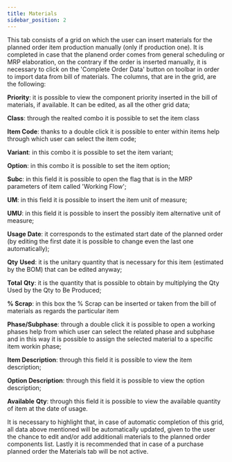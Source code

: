 ```yaml
---
title: Materials
sidebar_position: 2
---
```


This tab consists of a grid on which the user can insert materials for the planned order item production manually (only if production one). It is completed in case that the planend order comes from general scheduling or MRP elaboration, on the contrary if the order is inserted manually, it is necessary to click on the 'Complete Order Data' button on toolbar in order to import data from bill of materials. The columns, that are in the grid, are the following:

**Priority**: it is possible to view the component priority inserted in the bill of materials, if available. It can be edited, as all the other grid data;

**Class**: through the realted combo it is possible to set the item class

**Item Code**: thanks to a double click it is possible to enter within items help through which user can select the item code;

**Variant**: in this combo it is possible to set the item variant;

**Option**: in this combo it is possible to set the item option;

**Subc**: in this field it is possible to open the flag that is in the MRP parameters of item called 'Working Flow';

**UM**: in this field it is possible to insert the item unit of measure;

**UMU**: in this field it is possible to insert the possibly item alternative unit of measure;

**Usage Date**: it corresponds to the estimated start date of the planned order (by editing the first date it is possible to change even the last one automatically);

**Qty** **Used**: it is the unitary quantity that is necessary for this item (estimated by the BOM) that can be edited anyway;

**Total** **Qty**: it is the quantity that is possible to obtain by multiplying the Qty Used by the Qty to Be Produced;

**% Scrap**: in this box the % Scrap can be inserted or taken from the bill of materials as regards the particular item

**Phase/Subphase**: through a double click it is possible to open a working phases help from which user can select the related phase and subphase and in this way it is possible to assign the selected material to a specific item workin phase;

**Item Description**: through this field it is possible to view the item description;

**Option Description**: through this field it is possible to view the option description;

**Available** **Qty**: through this field it is possible to view the available quantity of item at the date of usage.

It is necessary to highlight that, in case of automatic completion of this grid, all data above mentioned will be automatically updated, given to the user the chance to edit and/or add additionali materials to the planned order components list. Lastly it is recommended that in case of a purchase planned order the Materials tab will be not active.






